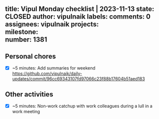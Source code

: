 title:	Vipul Monday checklist | 2023-11-13
state:	CLOSED
author:	vipulnaik
labels:	
comments:	0
assignees:	vipulnaik
projects:	
milestone:	
number:	1381
--
## Personal chores

- [x] ~5 minutes: Add summaries for weekend https://github.com/vipulnaik/daily-updates/commit/96cc69343107fd97066c23f88b17604b51aed183

## Other activities

- [x] ~5 minutes: Non-work catchup with work colleagues during a lull in a work meeting
